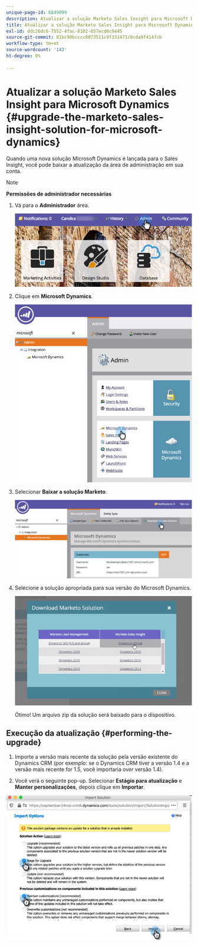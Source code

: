 ```yaml
---
unique-page-id: 6849099
description: Atualizar a solução Marketo Sales Insight para Microsoft Dynamics - Documentos do Marketo - Documentação do produto
title: Atualizar a solução Marketo Sales Insight para Microsoft Dynamics
exl-id: ddc26dc6-7552-4fac-8102-657ecd8c9445
source-git-commit: 81bc90bcccc8073511c9f331471c0cda9f4147cb
workflow-type: tm+mt
source-wordcount: '143'
ht-degree: 0%

---
```


# Atualizar a solução Marketo Sales Insight para Microsoft Dynamics {#upgrade-the-marketo-sales-insight-solution-for-microsoft-dynamics}

Quando uma nova solução Microsoft Dynamics é lançada para o Sales Insight, você pode baixar a atualização da área de administração em sua conta.

>[!NOTE]
>
>**Permissões de administrador necessárias**

1. Vá para o **Administrador** área.

   ![](assets/upgrade-the-marketo-sales-insight-solution-for-microsoft-dynamics-1.png)

1. Clique em **Microsoft Dynamics**.

   ![](assets/upgrade-the-marketo-sales-insight-solution-for-microsoft-dynamics-2.png)

1. Selecionar **Baixar a solução Marketo**.

   ![](assets/upgrade-the-marketo-sales-insight-solution-for-microsoft-dynamics-3.png)

1. Selecione a solução apropriada para sua versão do Microsoft Dynamics.

   ![](assets/upgrade-the-marketo-sales-insight-solution-for-microsoft-dynamics-4.png)

   Ótimo! Um arquivo zip da solução será baixado para o dispositivo.

## Execução da atualização {#performing-the-upgrade}

1. Importe a versão mais recente da solução pela versão existente do Dynamics CRM (por exemplo: se o Dynamics CRM tiver a versão 1.4 e a versão mais recente for 1.5, você importaria _over_ versão 1.4).

2. Você verá o seguinte pop-up. Selecionar **Estágio para atualização** e **Manter personalizações**, depois clique em **Importar**.

![](assets/upgrade-the-marketo-sales-insight-solution-for-microsoft-dynamics-5.png)
